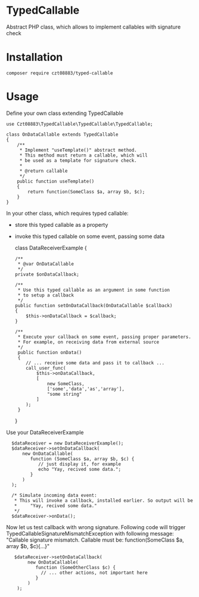 TypedCallable
==============================

Abstract PHP class, which allows to implement callables with signature check

Installation
============

    composer require czt08883/typed-callable


Usage
============

Define your own class extending TypedCallable
    
    use Czt08883\TypedCallable\TypedCallable\TypedCallable;

    class OnDataCallable extends TypedCallable 
    {
        /**
         * Implement "useTemplate()" abstract method.
         * This method must return a callable, which will
         * be used as a template for signature check.
         *
         * @return callable
         */
        public function useTemplate()
        {
            return function(SomeClass $a, array $b, $c);
        }
    }    
    
    

In your other class, which requires typed callable:

  - store this typed callable as a property
  - invoke this typed callable on some event, passing some data 


     class DataReceiverExample 
     {
     
        /**
         * @var OnDataCallable
         */ 
        private $onDataCallback;
        
        /**
         * Use this typed callable as an argument in some function
         * to setup a callback
         */
        public function setOnDataCallback(OnDataCallable $callback)
        {
            $this->onDataCallback = $callback;
        }
        
        /**
         * Execute your callback on some event, passing proper parameters.
         * For example, on receiving data from external source
         */
         public function onData()
         {
            // ... receive some data and pass it to callback ...
            call_user_func(
                $this->onDataCallback, 
                [
                    new SomeClass, 
                    ['some','data','as','array'], 
                    "some string" 
                ]
            );
         }
     }
     
     
Use your DataReceiverExample
      
      $dataReceiver = new DataReceiverExample();
      $dataReceiver->setOnDataCallback(
          new OnDataCallable(
             function (SomeClass $a, array $b, $c) {
                // just display it, for example
                echo "Yay, recived some data.";
             }
          )
      );
      
      /* Simulate incoming data event:
       * This will invoke a callback, installed earlier. So output will be
       *     "Yay, recived some data."
       */
      $dataReceiver->onData();
      
      

Now let us test callback with wrong signature.
Following code will trigger TypedCallableSignatureMismatchException
with following message:
  "Callable signature mismatch. Callable must be: function(SomeClass $a, array $b, $c){...}"

       $dataReceiver->setOnDataCallback(
            new OnDataCallable(
               function (SomeOtherClass $c) {
                 // ... other actions, not important here
               }
            )
        );
      
      
     
     
